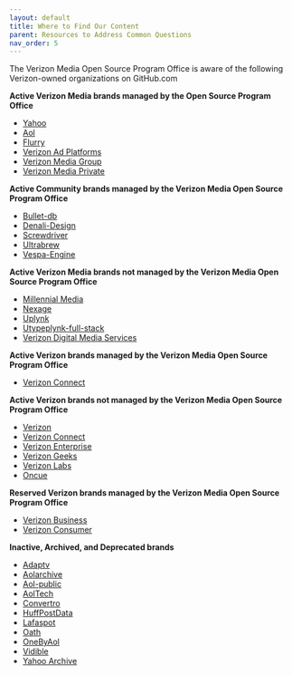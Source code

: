 ```yaml
---
layout: default
title: Where to Find Our Content
parent: Resources to Address Common Questions
nav_order: 5
---
```


The Verizon Media Open Source Program Office is aware of the following Verizon-owned organizations on GitHub.com

**Active Verizon Media brands managed by the Open Source Program Office**

*   [Yahoo](https://github.com/yahoo)
*   [Aol](https://github.com/aol)
*   [Flurry](https://github.com/flurry)
*   [Verizon Ad Platforms](https://github.com/verizonadplatforms)
*   [Verizon Media Group](https://github.com/verizonmedia)
*   [Verizon Media Private](https://github.com/VerizonMediaPrivate)

**Active Community brands managed by the Verizon Media Open Source Program Office**

*   [Bullet-db](https://github.com/bullet-db)
*   [Denali-Design](https://github.com/Denali-Design)
*   [Screwdriver](https://github.com/screwdriver-cd)
*   [Ultrabrew](https://github.com/ultrabrew)
*   [Vespa-Engine](https://github.com/vespa-engine)

**Active Verizon Media brands not managed by the Verizon Media Open Source Program Office**

*   [Millennial Media](https://github.com/millennialmedia)
*   [Nexage](https://github.com/nexage)
*   [Uplynk](https://github.com/Uplynk)
*   [Utypeplynk-full-stack](https://github.com/uplynk-full-stack)
*   [Verizon Digital Media Services](https://github.com/VerizonDigital)

**Active Verizon brands managed by the Verizon Media Open Source Program Office**

*   [Verizon Connect](https://github.com/verizonconnect)

**Active Verizon brands not managed by the Verizon Media Open Source Program Office**

*   [Verizon](https://github.com/verizon)
*   [Verizon Connect](https://github.com/fleetadmin)
*   [Verizon Enterprise](https://github.com/protectwise)
*   [Verizon Geeks](https://github.com/Verizon-Geeks)
*   [Verizon Labs](https://github.com/verizonlabs)
*   [Oncue](https://github.com/oncue)

**Reserved Verizon brands managed by the Verizon Media Open Source Program Office**
*   [Verizon Business](https://github.com/verizonbusiness)
*   [Verizon Consumer](https://github.com/verizonconsumer)

**Inactive, Archived, and Deprecated brands**

*   [Adaptv](https://github.com/adaptv)
*   [Aolarchive](https://github.com/aolarchive)
*   [Aol-public](http://aol-public)
*   [AolTech](https://github.com/aoltech)
*   [Convertro](https://github.com/convertro)
*   [HuffPostData](https://github.com/HuffPostData)
*   [Lafaspot](https://github.com/lafaspot)
*   [Oath](https://github.com/oath/)
*   [OneByAol](https://github.com/OneByAol/)
*   [Vidible](https://github.com/vidible)
*   [Yahoo Archive](https://github.com/yahooarchive)

